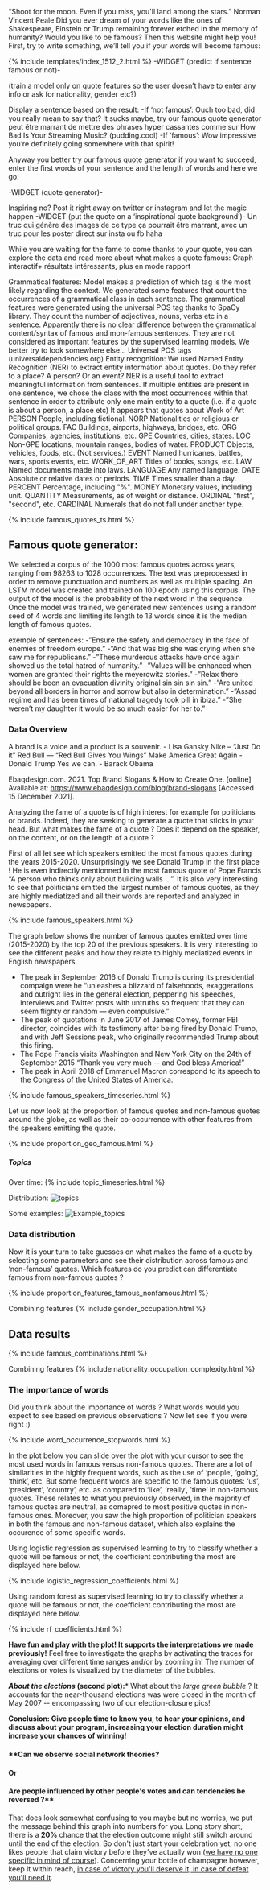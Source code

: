 

“Shoot for the moon. Even if you miss, you'll land among the stars.” Norman Vincent Peale
Did you ever dream of your words like the ones of Shakespeare, Einstein or Trump remaining forever etched in the memory of humanity? Would you like to be famous? Then this website might help you! First, try to write something, we’ll tell you if your words will become famous:

{%  include templates/index_1512_2.html  %}
-WIDGET (predict if sentence famous or not)-

(train a model only on quote features so the user doesn’t have to enter any info or ask for nationality, gender etc?)

Display a sentence based on the result:
-If ‘not famous’: Ouch too bad, did you really mean to say that? It sucks maybe, try our famous quote generator 
peut être marrant de mettre des phrases hyper cassantes comme sur How Bad Is Your Streaming Music? (pudding.cool)
-If ‘famous’: Wow impressive you’re definitely going somewhere with that spirit!

Anyway you better try our famous quote generator if you want to succeed, enter the first words of your sentence and the length of words and here we go:

-WIDGET (quote generator)-

Inspiring no? Post it right away on twitter or instagram and let the magic happen
-WIDGET (put the quote on a ‘inspirational quote background’)-
Un truc qui génère des images de ce type ça pourrait être marrant, avec un truc pour les poster direct sur insta ou fb haha

 
While you are waiting for the fame to come thanks to your quote, you can explore the data and read more about what makes a quote famous:
Graph interactif+ résultats intéressants, plus en mode rapport

Grammatical features:
Model makes a prediction of which tag is the most likely regarding the context. We generated some features that count the occurrences of a grammatical class in each sentence.
The grammatical features were generated using the universal POS tag thanks to SpaCy library. They count the number of adjectives, nouns, verbs etc in a sentence. 
Apparently there is no clear difference between the grammatical content/syntax of famous and mon-famous sentences. They are not considered as important features by the supervised learning models. We better try to look somewhere else...
Universal POS tags (universaldependencies.org)
Entity recognition:
We used Named Entity Recognition (NER) to extract entity information about quotes. Do they refer to a place? A person? Or an event? NER is a useful tool to extract meaningful information from sentences.  If multiple entities are present in one sentence, we chose the class with the most occurrences within that sentence in order to attribute only one main entity to a quote (i.e. if a quote is about a person, a place etc)
It appears that quotes about Work of Art 
PERSON People, including fictional.
NORP Nationalities or religious or political groups.
FAC Buildings, airports, highways, bridges, etc.
ORG Companies, agencies, institutions, etc.
GPE Countries, cities, states.
LOC Non-GPE locations, mountain ranges, bodies of water.
PRODUCT Objects, vehicles, foods, etc. (Not services.)
EVENT Named hurricanes, battles, wars, sports events, etc.
WORK_OF_ART Titles of books, songs, etc.
LAW Named documents made into laws.
LANGUAGE Any named language.
DATE Absolute or relative dates or periods.
TIME Times smaller than a day.
PERCENT Percentage, including "%".
MONEY Monetary values, including unit.
QUANTITY Measurements, as of weight or distance.
ORDINAL "first", "second", etc.
CARDINAL Numerals that do not fall under another type.

{% include famous_quotes_ts.html %}

## Famous quote generator:

We selected a corpus of the 1000 most famous quotes across years, ranging from 98263 to 1028 occurrences. The text was preprocessed in order to remove punctuation and numbers as well as multiple spacing. An LSTM model was created and trained on 100 epoch using this corpus. The output of the model is the probability of the next word in the sequence. Once the model was trained, we generated new sentences using a random seed of 4 words and limiting its length to 13 words since it is the median length of famous quotes. 

exemple of sentences:
-”Ensure the safety and democracy in the face of enemies of freedom europe.”
-”And that was big she was crying when she saw me for republicans.”
-”These murderous attacks have once again showed us the total hatred of humanity.”
-”Values will be enhanced when women are granted their rights the meyerowitz stories.”
-”Relax there should be been an evacuation divinity original sin sin sin sin.”
-”Are united beyond all borders in horror and sorrow but also in determination.”
-”Assad regime and has been times of national tragedy took pill in ibiza.”
-”She weren’t my daughter it would be so much easier for her to.”




### Data Overview
A brand is a voice and a product is a souvenir. - Lisa Gansky
Nike – “Just Do it”
Red Bull — “Red Bull Gives You Wings”
Make America Great Again - Donald Trump
Yes we can. - Barack Obama

Ebaqdesign.com. 2021. Top Brand Slogans & How to Create One. [online] Available at: <https://www.ebaqdesign.com/blog/brand-slogans> [Accessed 15 December 2021].


Analyzing the fame of a quote is of high interest for example for politicians or brands. Indeed, they are seeking to generate a quote that sticks in your head. But what makes the fame of a quote ? Does it depend on the speaker, on the content, or on the length of a quote ?

First of all let see which speakers emitted the most famous quotes during the years 2015-2020. Unsurprisingly we see Donald Trump in the first place ! He is even indirectly mentionned in the most famous quote of Pope Francis “A person who thinks only about building walls …”. It is also very interesting to see that politicians emitted the largest number of famous quotes, as they are highly mediatized and all their words are reported and analyzed in newspapers.

{% include famous_speakers.html %}

The graph below shows the number of famous quotes emitted over time (2015-2020) by the top 20 of the previous speakers. It is very interesting to see the different peaks and how they relate to highly mediatized events in English newspapers. 
* The peak in September 2016 of Donald Trump is during its presidential compaign were he “unleashes a blizzard of falsehoods, exaggerations and outright lies in the general election, peppering his speeches, interviews and Twitter posts with untruths so frequent that they can seem flighty or random — even compulsive.” 
* The peak of quotations in June 2017 of James Comey, former FBI director, coincides with its testimony after being fired by Donald Trump, and with Jeff Sessions peak, who originally recommended Trump about this firing. 
* The Pope Francis visits Washington and New York City on the 24th of September 2015 “Thank you very much -- and God bless America!”
* The peak in April 2018 of Emmanuel Macron correspond to its speech to the Congress of the United States of America. 

{% include famous_speakers_timeseries.html %}

Let us now look at the proportion of famous quotes and non-famous quotes around the globe, as well as their co-occurrence with other features from the speakers emitting the quote.

{% include proportion_geo_famous.html %}

##### Topics
Over time:
{% include topic_timeseries.html %}

Distribution: 
![topics](topics_quotes.jpeg)

Some examples:
![Example_topics](example_topics.jpeg)

### Data distribution

Now it is your turn to take guesses on what makes the fame of a quote by selecting some parameters and see their distribution across famous and ‘non-famous’ quotes. Which features do you predict can differentiate famous from non-famous quotes ?

{% include proportion_features_famous_nonfamous.html %}

Combining features
{% include gender_occupation.html %}


## Data results

{% include famous_combinations.html %}

Combining features
{% include nationality_occupation_complexity.html %}

### The importance of words
Did you think about the importance of words ? What words would you expect to see based on previous observations ? 
Now let see if you were right :)

{% include word_occurrence_stopwords.html %}

In the plot below you can slide over the plot with your cursor to see the most used words in famous versus non-famous quotes. There are a lot of similarities in the highly frequent words, such as the use of ‘people’, ‘going’, ‘think’, etc. But some frequent words are specific to the famous quotes: ‘us’, ‘president’, ‘country’, etc. as compared to ‘like’, ‘really’, ’time’ in non-famous quotes.
These relates to what you previously observed, in the majority of famous quotes are neutral, as comapred to most positive quotes in non-famous ones. Moreover, you saw the high proportion of politician speakers in both the famous and non-famous dataset, which also explains the occurence of some specific words.


Using logistic regression as supervised learning to try to classify whether a quote will be famous or not, the coefficient contributing the most are displayed here below.

{% include logistic_regression_coefficients.html %}

Using random forest as supervised learning to try to classify whether a quote will be famous or not, the coefficient contributing the most are displayed here below.

{% include rf_coefficients.html %}

**Have fun and play with the plot! It supports the interpretations we made previously!**
Feel free to investigate the graphs by activating the traces for averaging over different time ranges and/or by zooming in! The number of elections or votes is visualized by the diameter of the bubbles.


***About the elections* (second plot):***
What about the *large green bubble* ? It accounts for the near-thousand elections was were closed in the month of May 2007 -- encompassing two of our election-closure pics!



**Conclusion: Give people time to know you, to hear your opinions, and discuss about your program, increasing your election duration might increase your chances of winning!**



#### **Can we observe social network theories? 
#### Or
#### Are people influenced by other people's votes and can tendencies be reversed ?**


That does look somewhat confusing to you maybe but no worries, we put the message behind this graph into numbers for you. Long story short, there is a **20%** chance that the election outcome might still switch around until the end of the election. So don't just start your celebration yet, no one likes people that claim victory before they've actually won ([we have no one specific in mind of course](https://www.youtube.com/watch?v=W9d6j2uO6MI)). Concerning your bottle of champagne however, keep it within reach, [in case of victory you'll deserve it, in case of defeat you'll need it](https://vinepair.com/articles/fake-drinking-quotes/).


